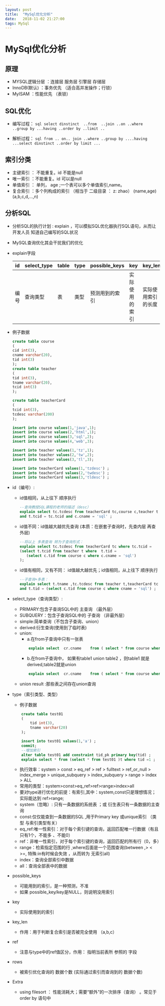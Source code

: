 ```yaml
---
layout: post
title:  "MySql优化分析"
date:   2018-11-02 21:27:00
tags: MySql
---
```


# MySql优化分析
## 原理
-  MYSQL逻辑分层 ：连接层 服务层 引擎层 存储层
-  InnoDB(默认) ：事务优先 （适合高并发操作；行锁）
- MyISAM ：性能优先  （表锁）
## SQL优化
- 编写过程：
        ```sql
			select dinstinct  ..from  ..join ..on ..where ..group by ...having ..order by ..limit ..
            ```


- 解析过程：
		```sql
			from .. on.. join ..where ..group by ....having ...select dinstinct ..order by limit ...
        ```


## 索引分类
- 主键索引  ：  不能重复。id    不能是null
- 唯一索引  ：不能重复。id    可以是null
- 单值索引  ： 单列， age ;一个表可以多个单值索引,name。
- 复合索引  ：多个列构成的索引 （相当于 二级目录 ：  z: zhao）  (name,age)   (a,b,c,d,...,n)
## 分析SQL
- 分析SQL的执行计划  : explain   ，可以模拟SQL优化器执行SQL语句，从而让开发人员 知道自己编写的SQL状况
- MySQL查询优化其会干扰我们的优化
- explain字段

    | id | select_type | table | type | possible_keys | key | key_len | ref | rows | Extra |
    | ------ | ------ | ------ | ------ | ------ | ------ | ------ | ------ | ------ | ------ |
    | 编号 | 查询类型 | 表 | 类型 | 预测用到的索引 | 实际使用的索引 | 实际使用索引的长度 | 表之间的引用 | 通过索引查询到的数据量 | 额外的信息 |
    
- 例子数据
    ```sql
    create table course
    (
    cid int(3),
    cname varchar(20),
    tid int(3)
    );
    create table teacher
    (
    tid int(3),
    tname varchar(20),
    tcid int(3)
    );

    create table teacherCard
    (
    tcid int(3),
    tcdesc varchar(200)
    );

    insert into course values(1,'java',1);
    insert into course values(2,'html',1);
    insert into course values(3,'sql',2);
    insert into course values(4,'web',3);

    insert into teacher values(1,'tz',1);
    insert into teacher values(2,'tw',2);
    insert into teacher values(3,'tl',3);

    insert into teacherCard values(1,'tzdesc') ;
    insert into teacherCard values(2,'twdesc') ;
    insert into teacherCard values(3,'tldesc') ;
    ```


- id（编号）:

    - id值相同，从上往下 顺序执行
        
        ```sql
        --查询教授SQL课程的老师的描述（desc）
        explain select tc.tcdesc from teacherCard tc,course c,teacher t where c.tid = t.tid
        and t.tcid = tc.tcid and c.cname = 'sql' ;
        ```

    - id值不同：id值越大越优先查询 (本质：在嵌套子查询时，先查内层 再查外层)

         ```sql
        --将以上 多表查询 转为子查询形式：
        explain select tc.tcdesc from teacherCard tc where tc.tcid = 
        (select t.tcid from teacher t where  t.tid =  
            (select c.tid from course c where c.cname = 'sql')
        );
        ```

    - id值有相同，又有不同： id值越大越优先；id值相同，从上往下 顺序执行

         ```sql
        --子查询+多表：
        explain select t.tname ,tc.tcdesc from teacher t,teacherCard tc where t.tcid= tc.tcid
        and t.tid = (select c.tid from course c where cname = 'sql') ;
        ```

- select_type（查询类型）:

    - PRIMARY:包含子查询SQL中的 主查询 （最外层）
    - SUBQUERY：包含子查询SQL中的 子查询 （非最外层）
    - simple:简单查询（不包含子查询、union）
    - derived:衍生查询(使用到了临时表)
    - union:
        - a.在from子查询中只有一张表      
        ```sql
            explain select  cr.cname 	from ( select * from course where tid in (1,2) ) cr ;
        ```
        - b.在from子查询中， 如果有table1 union table2 ，则table1 就是derived,table2就是union
        ```sql
            explain select  cr.cname 	from ( select * from course where tid = 1  union select * from course where tid = 2 ) cr ;
        ```
    - union result :那些表之间存在union查询

- type（索引类型、类型）

    - 例子数据
    ```sql
        create table test01
        (
            tid int(3),
            tname varchar(20)
        );

        insert into test01 values(1,'a') ;
        commit;
        --增加索引
        alter table test01 add constraint tid_pk primary key(tid) ;
        explain select * from (select * from test01 )t where tid =1 ;
    ```
    - 执行效率：system > const > eq_ref > ref > fulltext > ref_or_null > index_merge > unique_subquery > index_subquery > range > index > ALL
    - 常用的类型：system>const>eq_ref>ref>range>index>all
    - 要对type进行优化的前提：有索引,其中：system,const只是理想情况；实际能达到 ref>range;
    - system（忽略）: 只有一条数据的系统表 ；或 衍生表只有一条数据的主查询
    - const:仅仅能查到一条数据的SQL ,用于Primary key 或unique索引  （类型 与索引类型有关）
    - eq_ref:唯一性索引：对于每个索引键的查询，返回匹配唯一行数据（有且只有1个，不能多 、不能0）
    - ref：非唯一性索引，对于每个索引键的查询，返回匹配的所有行（0，多）
    - range：检索指定范围的行 ,where后面是一个范围查询(between   ,> < >=,     特殊:in有时候会失效 ，从而转为 无索引all)
    - index：查询全部索引中数据
    - all：查询全部表中的数据 

- possible_keys

    - 可能用到的索引，是一种预测，不准
    - 如果 possible_key/key是NULL，则说明没用索引

- key

    - 实际使用到的索引

- key_len

    - 作用：用于判断复合索引是否被完全使用  （a,b,c）
-  ref

    - 注意与type中的ref值区分，作用： 指明当前表所 参照的 字段

- rows

    - 被索引优化查询的 数据个数 (实际通过索引而查询到的 数据个数)
- Extra

    - using filesort ： 性能消耗大；需要“额外”的一次排序（查询）  。常见于 order by 语句中

